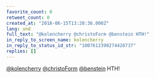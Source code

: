 ```yaml
---
favorite_count: 0
retweet_count: 0
created_at: "2018-06-15T13:28:36.000Z"
lang: und
full_text: "@kolencherry @christoForm @benstein HTH!"
in_reply_to_screen_name: kolencherry
in_reply_to_status_id_str: "1007612390274420737"
replies: []
---
```


[@kolencherry](https://twitter.com/kolencherry)
[@christoForm](https://twitter.com/christoForm)
[@benstein](https://twitter.com/benstein) HTH!

